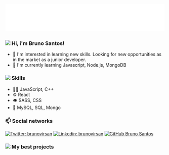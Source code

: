 <h1 style="display: inline" > <img src="https://raw.githubusercontent.com/brunovirsan/brunovirsan/master/name-style.svg" alt="Bruno Santos" />  </h1> 




<h3><img class="slick-slide" src="https://media.giphy.com/media/CwTvSiWflgCGKgz5eb/giphy.gif" width="25"> Hi, i'm Bruno Santos!</h3>


- 👀 I'm interested in learning new skills. Looking for new opportunities as in the market as a junior developer.
- 🌱 I'm currently learning Javascript, Node.js, MongoDB

<h3> <img class="slick-slide" src="https://media.giphy.com/media/U2LqsKYUCXCZp5u2jP/giphy.gif" width="25"> Skills</h3>

  - 👨‍💻 JavaScript, C++
  - ⚙️ React
  - 👁️ SASS, CSS
  - 💽 MySQL, SQL, Mongo

<h3>📫 Social networks</h3>

[![Twitter: brunovirsan](https://img.shields.io/twitter/follow/brunovirsan?style=social)](https://twitter.com/brunovirsan)
[![Linkedin: brunovirsan](https://img.shields.io/badge/-brunovirsan-blue?style=flat-square&logo=Linkedin&logoColor=white&link=https://www.linkedin.com/in/brunovirsan/)](https://www.linkedin.com/in/brunovirsan/)
[![GitHub Bruno Santos](https://img.shields.io/github/followers/brunovirsan?style=social)](https://github.com/brunovirsan)



<h3> <img class="slick-slide" src="https://media.giphy.com/media/3bb5jcIADH9ewHnpl9/giphy.gif" width="25"> My best projects</h3>
<!---
brunovirsan/brunovirsan is a ✨ special ✨ repository because its `README.md` (this file) appears on your GitHub profile.
You can click the Preview link to take a look at your changes.
--->
